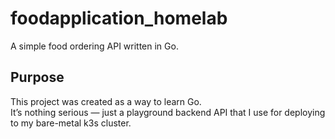 # foodapplication_homelab
A simple food ordering API written in Go.  

## Purpose
This project was created as a way to learn Go.  
It’s nothing serious — just a playground backend API that I use for deploying to my bare-metal k3s cluster.
